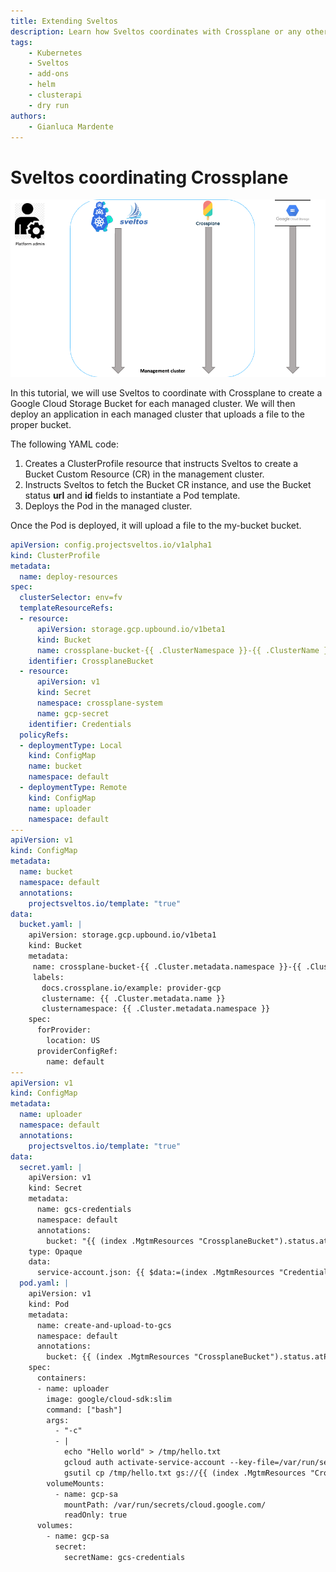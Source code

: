 ```yaml
---
title: Extending Sveltos
description: Learn how Sveltos coordinates with Crossplane or any other open source projects. Discover how to use Sveltos to create Google Cloud Storage Buckets for managed clusters and deploy applications that interact with these buckets. Dive into the YAML code that instructs Sveltos, explore the process step-by-step, and witness the seamless coordination between Sveltos and Crossplane in action.
tags:
    - Kubernetes
    - Sveltos
    - add-ons
    - helm
    - clusterapi
    - dry run
authors:
    - Gianluca Mardente
---
```


# Sveltos coordinating Crossplane

![Sveltos, ClusterAPI and Crossplane](../assets/sveltos_clusterapi_crossplane.gif)

In this tutorial, we will use Sveltos to coordinate with Crossplane to create a Google Cloud Storage Bucket for each managed cluster. We will then deploy an application in each managed cluster that uploads a file to the proper bucket.

The following YAML code:

1. Creates a ClusterProfile resource that instructs Sveltos to create a Bucket Custom Resource (CR) in the management cluster.
2. Instructs Sveltos to fetch the Bucket CR instance, and use the Bucket status __url__ and __id__ fields to instantiate a Pod template.
3. Deploys the Pod in the managed cluster.

Once the Pod is deployed, it will upload a file to the my-bucket bucket.

```yaml
apiVersion: config.projectsveltos.io/v1alpha1
kind: ClusterProfile
metadata:
  name: deploy-resources
spec:
  clusterSelector: env=fv
  templateResourceRefs:
  - resource:
      apiVersion: storage.gcp.upbound.io/v1beta1
      kind: Bucket
      name: crossplane-bucket-{{ .ClusterNamespace }}-{{ .ClusterName }}
    identifier: CrossplaneBucket
  - resource:
      apiVersion: v1
      kind: Secret
      namespace: crossplane-system
      name: gcp-secret
    identifier: Credentials
  policyRefs:
  - deploymentType: Local
    kind: ConfigMap
    name: bucket
    namespace: default
  - deploymentType: Remote
    kind: ConfigMap
    name: uploader
    namespace: default
---
apiVersion: v1
kind: ConfigMap
metadata:   
  name: bucket
  namespace: default
  annotations:
    projectsveltos.io/template: "true"
data:       
  bucket.yaml: |
    apiVersion: storage.gcp.upbound.io/v1beta1
    kind: Bucket
    metadata:
     name: crossplane-bucket-{{ .Cluster.metadata.namespace }}-{{ .Cluster.metadata.name }}
     labels:
       docs.crossplane.io/example: provider-gcp
       clustername: {{ .Cluster.metadata.name }}
       clusternamespace: {{ .Cluster.metadata.namespace }}
    spec:
      forProvider:
        location: US
      providerConfigRef:
        name: default
---
apiVersion: v1
kind: ConfigMap
metadata:
  name: uploader
  namespace: default
  annotations:
    projectsveltos.io/template: "true"
data:
  secret.yaml: |
    apiVersion: v1
    kind: Secret
    metadata:
      name: gcs-credentials
      namespace: default
      annotations:
        bucket: "{{ (index .MgtmResources "CrossplaneBucket").status.atProvider.url }}"
    type: Opaque
    data:
      service-account.json: {{ $data:=(index .MgtmResources "Credentials").data }} {{ (index $data "creds") }}
  pod.yaml: |
    apiVersion: v1
    kind: Pod
    metadata:
      name: create-and-upload-to-gcs
      namespace: default
      annotations:
        bucket: {{ (index .MgtmResources "CrossplaneBucket").status.atProvider.url }}
    spec:
      containers:
      - name: uploader
        image: google/cloud-sdk:slim
        command: ["bash"]
        args:
          - "-c"
          - |
            echo "Hello world" > /tmp/hello.txt
            gcloud auth activate-service-account --key-file=/var/run/secrets/cloud.google.com/service-account.json
            gsutil cp /tmp/hello.txt gs://{{ (index .MgtmResources "CrossplaneBucket").metadata.name }}
        volumeMounts:
          - name: gcp-sa
            mountPath: /var/run/secrets/cloud.google.com/
            readOnly: true
      volumes:
        - name: gcp-sa
          secret:
            secretName: gcs-credentials
```